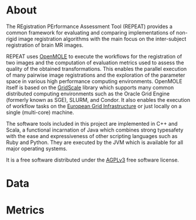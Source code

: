 About
=====

The REgistration PErformance Assessment Tool (REPEAT) provides a common framework for evaluating and comparing implementations of non-rigid image registration algorithms with the main focus on the inter-subject registration of brain MR images.

REPEAT uses [OpenMOLE](http://openmole.org/) to execute the workflows for the registration of two images and the computation of evaluation metrics used to assess the quality of the obtained transformations. This enables the parallel execution of many pairwise image registrations and the exploration of the parameter space in various high performance computing environments. OpenMOLE itself is based on the [GridScale](https://github.com/openmole/gridscale) library which supports many common distributed computing environments such as the Oracle Grid Engine (formerly known as SGE), SLURM, and Condor. It also enables the execution of workflow tasks on the [European Grid Infrastructure](http://www.egi.eu) or just locally on a single (multi-core) machine.

The software tools included in this project are implemented in C++ and Scala, a functional incarnation of Java which combines strong typesafety with the ease and expressiveness of other scripting languages such as Ruby and Python. They are executed by the JVM which is available for all major operating systems.

It is a free software distributed under the [AGPLv3](LICENSE.txt) free software license.

Data
====


Metrics
=======

